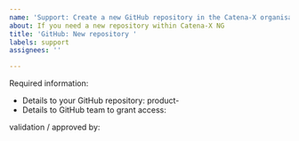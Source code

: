 ```yaml
---
name: 'Support: Create a new GitHub repository in the Catena-X organisation'
about: If you need a new repository within Catena-X NG
title: 'GitHub: New repository '
labels: support
assignees: ''

---
```


Required information:
- Details to your GitHub repository: product-<!-- Your_Product_Name -->
- Details to GitHub team to grant access: <!-- github_team_name -->

validation / approved by: <!-- Please add your Product_Owner_GitHub-User-ID -->
